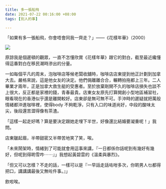 ```yaml
---
title: 多一張船飛
date: 2021-07-22 00:16:00 +08:00
tags: [別人的事]

---
```


  
  
「如果有多一張船飛，你會唔會同我一齊走？」——《花樣年華》（2000）  

[![](https://www.mings-fashion.com/wp-content/uploads/2018/07/2018-07-23_16-32-24/mings-girl-%E5%BC%B5%E6%9B%BC%E7%8E%89-%E8%8A%B1%E6%A8%A3%E5%B9%B4%E8%8F%AF.jpg)](https://www.mings-fashion.com/wp-content/uploads/2018/07/2018-07-23%5F16-32-24/mings-girl-%E5%BC%B5%E6%9B%BC%E7%8E%89-%E8%8A%B1%E6%A8%A3%E5%B9%B4%E8%8F%AF.jpg)

  
原諒我是個遲頓的觀眾，一直不怎懂欣賞《花樣年華》跟它的對白，截至最近纔懂得這番對白在移民潮時滲出的分量。

一如每個平凡的周末，泡咖啡店等候老闆收舖時，咖啡店店東提到他正計劃到加拿大去。嚴格來說，這是他女友的決定。他們倆離離合合，輾轉拍拖都上三年。二人畢業才兩年，正是加拿大救生艇的受惠者。至於放棄剛開不久的咖啡店損失也談不上很大，反正都是家裡的錢，青春最貴。店東女友原先打算開創小型地區補習社，眼看現在的香港似乎還是離開較好。店東卻是無可無不可。手沖時的遲疑就把萬般情緒都沖進咖啡裡，使得body 不夠乾淨，只有入口的味道尚好，中段的酸味太尖，後段還苦澀得像有茶渣。

  
「這樣一起走好嗎？算是要決定跟她走埋下半世，好像還比結婚要凝重呢！」我問。

  
店東皺起眉，半帶甜密又半帶苦地笑了笑，唉。

  
「未來鬧架時，情緒到了可能就會用這事來講，『一日都係你話呢到有幾好有幾好，但呢到得啲雪咋⋯⋯』」我想起黃碧雲的《溫柔與暴烈》。

  
「但又可以怎樣？不走的話，一樣可以是『一早話走話咗咁多次，你啲男人乜都得把口，講講講最後又無咗件事。』」

飲啦唉。
  
  
